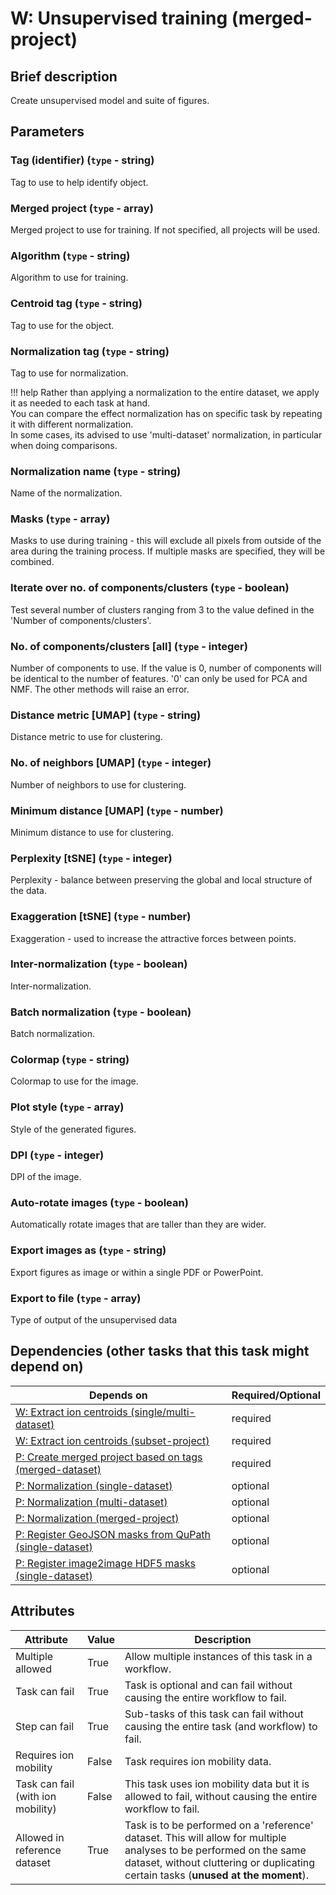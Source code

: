 # W: Unsupervised training (merged-project)

## Brief description
Create unsupervised model and suite of figures.

## Parameters
### **Tag (identifier)** (`type` - string)

Tag to use to help identify object.

### **Merged project** (`type` - array)

Merged project to use for training. If not specified, all projects will be used.

### **Algorithm** (`type` - string)

Algorithm to use for training.

### **Centroid tag** (`type` - string)

Tag to use for the object.

### **Normalization tag** (`type` - string)

Tag to use for normalization.

!!! help
    Rather than applying a normalization to the entire dataset, we apply it as needed to each task at hand.<br> You can compare the effect normalization has on specific task by repeating it with different normalization.<br> In some cases, its advised to use 'multi-dataset' normalization, in particular when doing comparisons.
### **Normalization name** (`type` - string)

Name of the normalization.

### **Masks** (`type` - array)

Masks to use during training - this will exclude all pixels from outside of the area during the training process. If multiple masks are specified, they will be combined.

### **Iterate over no. of components/clusters** (`type` - boolean)

Test several number of clusters ranging from 3 to the value defined in the 'Number of components/clusters'.

### **No. of components/clusters [all]** (`type` - integer)

Number of components to use.  If the value is 0, number of components will be identical to the number of features. '0' can only be used for PCA and NMF. The other methods will raise an error.

### **Distance metric [UMAP]** (`type` - string)

Distance metric to use for clustering.

### **No. of neighbors [UMAP]** (`type` - integer)

Number of neighbors to use for clustering.

### **Minimum distance [UMAP]** (`type` - number)

Minimum distance to use for clustering.

### **Perplexity [tSNE]** (`type` - integer)

Perplexity - balance between preserving the global and local structure of the data.

### **Exaggeration [tSNE]** (`type` - number)

Exaggeration - used to increase the attractive forces between points.

### **Inter-normalization** (`type` - boolean)

Inter-normalization.

### **Batch normalization** (`type` - boolean)

Batch normalization.

### **Colormap** (`type` - string)

Colormap to use for the image.

### **Plot style** (`type` - array)

Style of the generated figures.

### **DPI** (`type` - integer)

DPI of the image.

### **Auto-rotate images** (`type` - boolean)

Automatically rotate images that are taller than they are wider.

### **Export images as** (`type` - string)

Export figures as image or within a single PDF or PowerPoint.

### **Export to file** (`type` - array)

Type of output of the unsupervised data




## Dependencies (other tasks that this task might depend on)
| Depends on                                                                             | Required/Optional   |
|----------------------------------------------------------------------------------------|---------------------|
| [W: Extract ion centroids (single/multi-dataset)](wf_mz_extract_centroids.md)          | required            |
| [W: Extract ion centroids (subset-project)](wf_mz_extract_centroids_subset.md)         | required            |
| [P: Create merged project based on tags (merged-dataset)](pre_merge_datasets.md)       | required            |
| [P: Normalization (single-dataset)](pre_normalization_single.md)                       | optional            |
| [P: Normalization (multi-dataset)](pre_normalization_multi.md)                         | optional            |
| [P: Normalization (merged-project)](pre_normalization_project.md)                      | optional            |
| [P: Register GeoJSON masks from QuPath (single-dataset)](pre_geojson_registration.md)  | optional            |
| [P: Register image2image HDF5 masks (single-dataset)](pre_image2image_registration.md) | optional            |



## Attributes
| Attribute                         | Value   | Description                                                                                                                                                                                              |
|-----------------------------------|---------|----------------------------------------------------------------------------------------------------------------------------------------------------------------------------------------------------------|
| Multiple allowed                  | True    | Allow multiple instances of this task in a workflow.                                                                                                                                                     |
| Task can fail                     | True    | Task is optional and can fail without causing the entire workflow to fail.                                                                                                                               |
| Step can fail                     | True    | Sub-tasks of this task can fail without causing the entire task (and workflow) to fail.                                                                                                                  |
| Requires ion mobility             | False   | Task requires ion mobility data.                                                                                                                                                                         |
| Task can fail (with ion mobility) | False   | This task uses ion mobility data but it is allowed to fail, without causing the entire workflow to fail.                                                                                                 |
| Allowed in reference dataset      | True    | Task is to be performed on a 'reference' dataset. This will allow for multiple analyses to be performed on the same dataset, without cluttering or duplicating certain tasks (**unused at the moment**). |